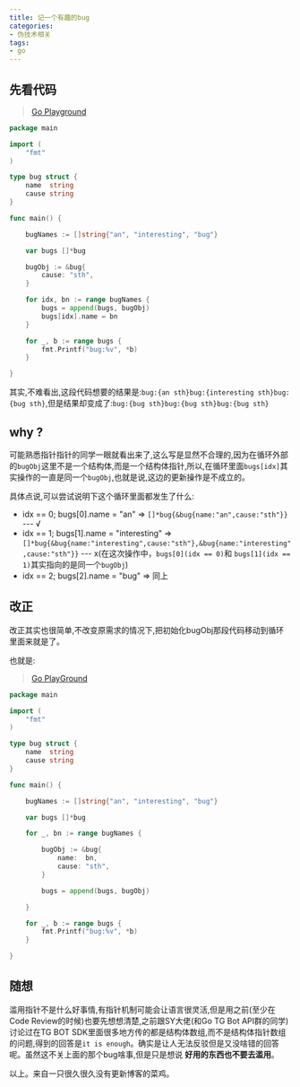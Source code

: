 ```yaml
---
title: 记一个有趣的bug
categories:
- 伪技术相关
tags:
- go
---
```


## 先看代码

> [Go Playground](https://play.golang.org/p/FbDGB-h5RP8)

```go
package main

import (
	"fmt"
)

type bug struct {
	name  string
	cause string
}

func main() {

	bugNames := []string{"an", "interesting", "bug"}

	var bugs []*bug

	bugObj := &bug{
		cause: "sth",
	}

	for idx, bn := range bugNames {
		bugs = append(bugs, bugObj)
		bugs[idx].name = bn
	}

	for _, b := range bugs {
		fmt.Printf("bug:%v", *b)
	}

}


```
其实,不难看出,这段代码想要的结果是:`bug:{an sth}bug:{interesting sth}bug:{bug sth}`,但是结果却变成了:`bug:{bug sth}bug:{bug sth}bug:{bug sth}`

## why ?

可能熟悉指针指针的同学一眼就看出来了,这么写是显然不合理的,因为在循环外部的`bugObj`这里不是一个结构体,而是一个结构体指针,所以,在循环里面`bugs[idx]`其实操作的一直是同一个`bugObj`,也就是说,这边的更新操作是不成立的。

具体点说,可以尝试说明下这个循环里面都发生了什么:

* idx == 0; bugs[0].name = "an" => `[]*bug{&bug{name:"an",cause:"sth"}}`  --- √
* idx == 1; bugs[1].name = "interesting" => `[]*bug{&bug{name:"interesting",cause:"sth"},&bug{name:"interesting",cause:"sth"}}` --- x(在这次操作中，`bugs[0](idx == 0)`和 `bugs[1](idx == 1)`其实指向的是同一个`bugObj`)
* idx == 2; bugs[2].name = "bug" => 同上

## 改正

改正其实也很简单,不改变原需求的情况下,把初始化bugObj那段代码移动到循环里面来就是了。

也就是:

> [Go PlayGround](https://play.golang.org/p/RRJZcZInSds)

```go
package main

import (
	"fmt"
)

type bug struct {
	name  string
	cause string
}

func main() {

	bugNames := []string{"an", "interesting", "bug"}

	var bugs []*bug

	for _, bn := range bugNames {

		bugObj := &bug{
			name:  bn,
			cause: "sth",
		}

		bugs = append(bugs, bugObj)

	}

	for _, b := range bugs {
		fmt.Printf("bug:%v", *b)
	}

}

```

## 随想

滥用指针不是什么好事情,有指针机制可能会让语言很灵活,但是用之前(至少在Code Review的时候)也要先想想清楚,之前跟SY大佬(和Go TG Bot API群的同学)讨论过在TG BOT SDK里面很多地方传的都是结构体数组,而不是结构体指针数组的问题,得到的回答是`it is enough`。确实是让人无法反驳但是又没啥错的回答呢。虽然这不关上面的那个bug啥事,但是只是想说 **好用的东西也不要去滥用**。

以上。来自一只很久很久没有更新博客的菜鸡。
